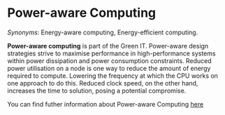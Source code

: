 # Power-aware Computing

<!-- (Sustainability) -->

*Synonyms*: Energy-aware computing, Energy-efficient computing.

**Power-aware computing** is part of the Green IT. Power-aware design strategies strive to maximise performance in high-performance systems within power dissipation and power consumption constraints. Reduced power utilisation on a node is one way to reduce the amount of energy required to compute. Lowering the frequency at which the CPU works on one approach to do this. Reduced clock speed, on the other hand, increases the time to solution, posing a potential compromise.

You can find futher information about Power-aware Computing [here](../../Societal_and_Environmental_Wellbeing/power_aware.md)

